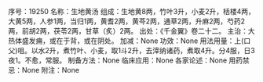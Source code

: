 序号：19250
名称：生地黄汤
组成：生地黄8两，竹叶3升，小麦2升，栝楼4两，大黄5两，人参1两，当归1两，黄耆2两，黄芩2两，通草2两，升麻2两，芍药2两，前胡2两，茯苓2两，甘草（炙）2两。
出处：《千金翼》卷二十二。
主治：大热体盛发痈，或在于背，或在阴处。
加减：None
功效：None
用法用量：上(口父)咀。以水2升，煮竹叶、小麦，取1斗2升，去滓纳诸药，煮取4升。分4服，日3夜1。不愈，常服。
制备方法：None
临床应用：None
各家论述：None
用药禁忌：None
附注：None

